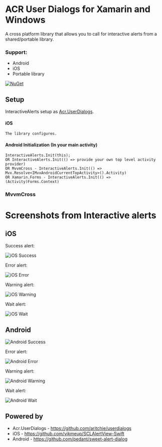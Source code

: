 # ACR User Dialogs for Xamarin and Windows

A cross platform library that allows you to call for interactive alerts from a shared/portable library.

### Support:

* Android
* iOS
* Portable library

[![NuGet](https://img.shields.io/badge/InteractiveAlerts-0.1.5-brightgreen.svg)](https://www.nuget.org/packages/InteractiveAlerts/)

## Setup

InteractiveAlerts setup as [Acr.UserDialogs](https://github.com/aritchie/userdialogs).

#### iOS

    The library configures.

#### Android Initialization (In your main activity)

    InteractiveAlerts.Init(this);
    OR InteractiveAlerts.Init(() => provide your own top level activity provider)
    OR MvvmCross - InteractiveAlerts.Init(() => Mvx.Resolve<IMvxAndroidCurrentTopActivity>().Activity)
    OR Xamarin.Forms - InteractiveAlerts.Init(() => (Activity)Forms.Context)

### MvvmCross

# Screenshots from Interactive alerts

## iOS

Success alert:

![iOS Success](docs/screenshots/ios-success.png)

Error alert:

![iOS Error](docs/screenshots/ios-error.png)

Warning alert:

![iOS Warning](docs/screenshots/ios-warning.png)

Wait alert:

![iOS Wait](docs/screenshots/ios-wait.png)

## Android

![Android Success](docs/screenshots/android-success.png) 

Error alert:

![Android Error](docs/screenshots/android-error.png)

Warning alert:

![Android Warning](docs/screenshots/android-warning.png)

Wait alert:

![Android Wait](docs/screenshots/android-wait.png)

## Powered by
* Acr.UserDialogs - https://github.com/aritchie/userdialogs
* iOS - https://github.com/vikmeup/SCLAlertView-Swift
* Android - https://github.com/pedant/sweet-alert-dialog
